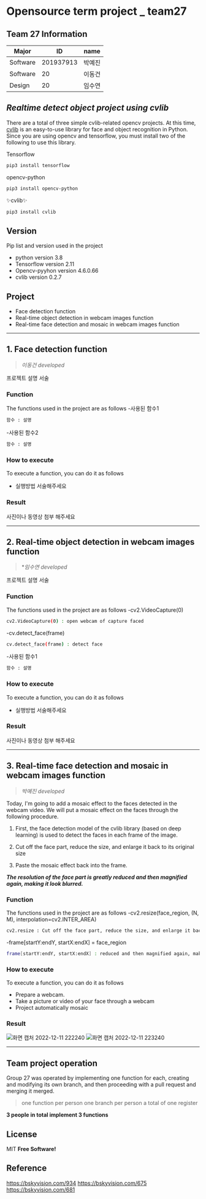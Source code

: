 # Opensource term project _ team27

## Team 27 Information
|Major|ID|name|
|------|---|---|
|Software|201937913|박예진|
|Software|20|이동건|
|Design|20|임수연|

## _Realtime detect object project using cvlib_
There are a total of three simple cvlib-related opencv projects. At this time, [cvlib](https://www.cvlib.net/) is an easy-to-use library for face and object recognition in Python. Since you are using opencv and tensorflow, you must install two of the following to use this library.

Tensorflow 
 ```sh
pip3 install tensorflow
```
opencv-python 
 ```sh
pip3 install opencv-python
```
✨cvlib✨
 ```sh
pip3 install cvlib
```

## Version
Pip list and version used in the project
- python version 3.8
- Tensorflow version 2.11
- Opencv-pyyhon version 4.6.0.66
- cvlib version 0.2.7

## Project
- Face detection function
- Real-time object detection in webcam images function
- Real-time face detection and mosaic in webcam images function

---

## 1. Face detection function
> *이동건 developed*

프로젝트 설명 서술

### Function 
The functions used in the project are as follows
-사용된 함수1
 ```sh
함수 : 설명
```

-사용된 함수2
 ```sh
함수 : 설명
```

### How to execute
To execute a function, you can do it as follows
- 실행방법 서술해주세요

### Result 
사진이나 동영상 첨부 해주세요 

---

## 2. Real-time object detection in webcam images function
> **임수연 developed*

프로젝트 설명 서술

### Function 
The functions used in the project are as follows
-cv2.VideoCapture(0)
 ```sh
cv2.VideoCapture(0) : open webcam of capture faced
```

-cv.detect_face(frame)
 ```sh
cv.detect_face(frame) : detect face
```

-사용된 함수1
 ```sh
함수 : 설명
```

### How to execute
To execute a function, you can do it as follows
- 실행방법 서술해주세요

### Result 
사진이나 동영상 첨부 해주세요 

---

## 3. Real-time face detection and mosaic in webcam images function
> *박예진 developed*

Today, I'm going to add a mosaic effect to the faces detected in the webcam video. We will put a mosaic effect on the faces through the following procedure. 

1. First, the face detection model of the cvlib library (based on deep learning) is used to detect the faces in each frame of the image. 

2. Cut off the face part, reduce the size, and enlarge it back to its original size

3. Paste the mosaic effect back into the frame. 

 ***The resolution of the face part is greatly reduced and then magnified again, making it look blurred.***

### Function 
The functions used in the project are as follows
-cv2.resize(face_region, (N, M), interpolation=cv2.INTER_AREA)
 ```sh
cv2.resize : Cut off the face part, reduce the size, and enlarge it back to its original size
```

-frame[startY:endY, startX:endX] = face_region
 ```sh
frame[startY:endY, startX:endX] : reduced and then magnified again, making it look blurred.
```
### How to execute
To execute a function, you can do it as follows
- Prepare a webcam.
- Take a picture or video of your face through a webcam
- Project automatically mosaic

### Result 
![화면 캡처 2022-12-11 222240](https://user-images.githubusercontent.com/84014910/206912986-10b46714-30b1-4300-a3c6-9926d45cdb57.jpg)
![화면 캡처 2022-12-11 223240](https://user-images.githubusercontent.com/84014910/206912988-a3aa27bc-2d10-4a37-a091-e68c124256e9.jpg)

---

## Team project operation
Group 27 was operated by implementing one function for each, creating and modifying its own branch, and then proceeding with a pull request and merging it merged.
> one function per person
> one branch per person
> a total of one register

**3 people in total implement 3 functions**

## License

MIT
**Free Software!**

## Reference
https://bskyvision.com/934
https://bskyvision.com/675
https://bskyvision.com/681
